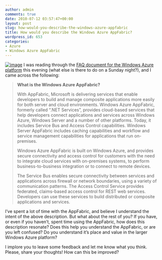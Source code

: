 ```yaml
---
author: admin
comments: true
date: 2010-07-12 03:57:47+00:00
layout: post
slug: how-would-you-describe-the-windows-azure-appfabric
title: How would you describe the Windows Azure AppFabric?
wordpress_id: 653
categories:
- Azure
- Windows Azure AppFabric
---
```


[![image](http://images.wadewegner.com/wordpress/2010/07/image.png)](http://www.microsoft.com/windowsazure/appfabric/) I was reading through the [FAQ document for the Windows Azure platform](http://www.microsoft.com/windowsazure/faq/) this evening (what else is there to do on a Sunday night?), and I came across the following:

 

>   
> 
> **What is the Windows Azure AppFabric?**
> 
>    
> 
> With AppFabric, Microsoft is delivering services that enable developers to build and manage composite applications more easily for both server and cloud environments. Windows Azure AppFabric, formerly called “.NET Services”, provides cloud-based services that help developers connect applications and services across Windows Azure, Windows Server and a number of other platforms. Today, it includes Service Bus and Access Control capabilities. Windows Server AppFabric includes caching capabilities and workflow and service management capabilities for applications that run on-premises.
> 
>    
> 
> Windows Azure AppFabric is built on Windows Azure, and provides secure connectivity and access control for customers with the need to integrate cloud services with on-premises systems, to perform business-to-business integration or to connect to remote devices.
> 
>    
> 
> The Service Bus enables secure connectivity between services and applications across firewall or network boundaries, using a variety of communication patterns. The Access Control Service provides federated, claims-based access control for REST web services. Developers can use these services to build distributed or composite applications and services.

 

I’ve spent a lot of time with the AppFabric, and believe I understand the intent of the above description. But what about the rest of you? If you have, or even if you haven’t, spent time using the AppFabric, how does this description resonate? Does this help you understand the AppFabric, or are you left confused? Do you understand it’s place and value in the larger Windows Azure platform?

 

I implore you to leave some feedback and let me know what you think. Please, share your thoughts! How can this be improved?
